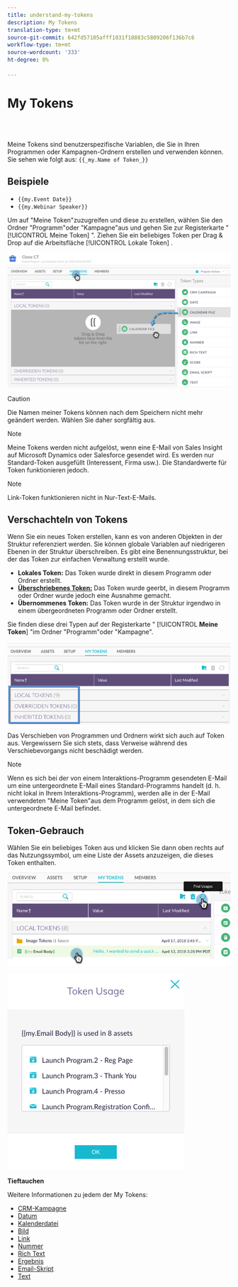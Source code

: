 ```yaml
---
title: understand-my-tokens
description: My Tokens
translation-type: tm+mt
source-git-commit: 642fd57105afff1031f18883c5809206f136b7c6
workflow-type: tm+mt
source-wordcount: '333'
ht-degree: 0%

---
```



# My Tokens

<br> 

Meine Tokens sind benutzerspezifische Variablen, die Sie in Ihren Programmen oder Kampagnen-Ordnern erstellen und verwenden können. Sie sehen wie folgt aus: `{{_my.Name of Token_}}`

## Beispiele

* `{{my.Event Date}}`
* `{{my.Webinar Speaker}}`

Um auf &quot;Meine Token&quot;zuzugreifen und diese zu erstellen, wählen Sie den Ordner &quot;Programm&quot;oder &quot;Kampagne&quot;aus und gehen Sie zur Registerkarte &quot; [!UICONTROL Meine Token] &quot;. Ziehen Sie ein beliebiges Token per Drag &amp; Drop auf die Arbeitsfläche [!UICONTROL Lokale Token] .

![Bild eins](/help/sky/assets/my-tokens/understanding-my-tokens/understanding-my-tokens-1.png)

>[!CAUTION]
>
>Die Namen meiner Tokens können nach dem Speichern nicht mehr geändert werden. Wählen Sie daher sorgfältig aus.

>[!NOTE]
>
>Meine Tokens werden nicht aufgelöst, wenn eine E-Mail von Sales Insight auf Microsoft Dynamics oder Salesforce gesendet wird. Es werden nur Standard-Token ausgefüllt (Interessent, Firma usw.). Die Standardwerte für Token funktionieren jedoch.

>[!NOTE]
>
>Link-Token funktionieren nicht in Nur-Text-E-Mails.

## Verschachteln von Tokens

Wenn Sie ein neues Token erstellen, kann es von anderen Objekten in der Struktur referenziert werden. Sie können globale Variablen auf niedrigeren Ebenen in der Struktur überschreiben. Es gibt eine Benennungsstruktur, bei der das Token zur einfachen Verwaltung erstellt wurde.

* **Lokales Token:** Das Token wurde direkt in diesem Programm oder Ordner erstellt.
* **[Überschriebenes Token:](/help/sky/override-an-inherited-my-token.md)** Das Token wurde geerbt, in diesem Programm oder Ordner wurde jedoch eine Ausnahme gemacht.
* **Übernommenes Token:** Das Token wurde in der Struktur irgendwo in einem übergeordneten Programm oder Ordner erstellt.

Sie finden diese drei Typen auf der Registerkarte &quot; [!UICONTROL **Meine Token**] &quot;im Ordner &quot;Programm&quot;oder &quot;Kampagne&quot;.

![Bild zwei](/help/sky/assets/my-tokens/understanding-my-tokens/understanding-my-tokens-2.png)

Das Verschieben von Programmen und Ordnern wirkt sich auch auf Token aus. Vergewissern Sie sich stets, dass Verweise während des Verschiebevorgangs nicht beschädigt werden.

>[!NOTE]
>
>Wenn es sich bei der von einem Interaktions-Programm gesendeten E-Mail um eine untergeordnete E-Mail eines Standard-Programms handelt (d. h. nicht lokal in Ihrem Interaktions-Programm), werden alle in der E-Mail verwendeten &quot;Meine Token&quot;aus dem Programm gelöst, in dem sich die untergeordnete E-Mail befindet.

## Token-Gebrauch

Wählen Sie ein beliebiges Token aus und klicken Sie dann oben rechts auf das Nutzungssymbol, um eine Liste der Assets anzuzeigen, die dieses Token enthalten.

![Bild drei](/help/sky/assets/my-tokens/understanding-my-tokens/understanding-my-tokens-3.png)

![Bild vier](/help/sky/assets/my-tokens/understanding-my-tokens/understanding-my-tokens-4.png)

**Tieftauchen**

Weitere Informationen zu jedem der My Tokens:

* [CRM-Kampagne](/help/sky/my-token-crm-campaign.md)
* [Datum](/help/sky/my-token-date.md)
* [Kalenderdatei](/help/sky/my-token-calendar-file.md)
* [Bild](/help/sky/my-token-image.md)
* [Link](/help/sky/my-token-link.md)
* [Nummer](/help/sky/my-token-number.md)
* [Rich Text](/help/sky/my-token-rich-text.md)
* [Ergebnis](/help/sky/my-token-score.md)
* [Email-Skript](/help/sky/my-token-email-script.md)
* [Text](/help/sky/my-token-text.md)
